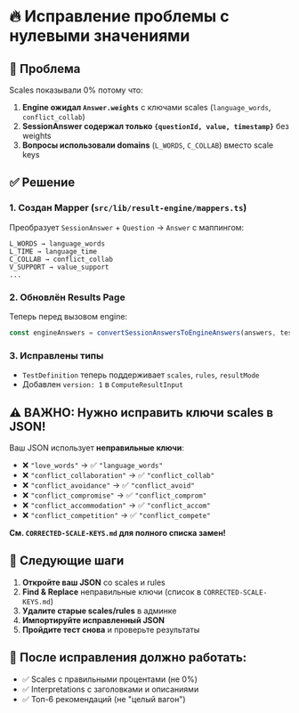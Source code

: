 # 🔥 Исправление проблемы с нулевыми значениями

## 🐛 Проблема
Scales показывали 0% потому что:
1. **Engine ожидал `Answer.weights`** с ключами scales (`language_words`, `conflict_collab`)
2. **SessionAnswer содержал только `{questionId, value, timestamp}`** без weights
3. **Вопросы использовали domains** (`L_WORDS`, `C_COLLAB`) вместо scale keys

## ✅ Решение

### 1. Создан Mapper (`src/lib/result-engine/mappers.ts`)
Преобразует `SessionAnswer` + `Question` → `Answer` с маппингом:
```
L_WORDS → language_words
L_TIME → language_time
C_COLLAB → conflict_collab
V_SUPPORT → value_support
...
```

### 2. Обновлён Results Page
Теперь перед вызовом engine:
```typescript
const engineAnswers = convertSessionAnswersToEngineAnswers(answers, testData.questions);
```

### 3. Исправлены типы
- `TestDefinition` теперь поддерживает `scales`, `rules`, `resultMode`
- Добавлен `version: 1` в `ComputeResultInput`

## ⚠️ ВАЖНО: Нужно исправить ключи scales в JSON!

Ваш JSON использует **неправильные ключи**:
- ❌ `"love_words"` → ✅ `"language_words"`
- ❌ `"conflict_collaboration"` → ✅ `"conflict_collab"`
- ❌ `"conflict_avoidance"` → ✅ `"conflict_avoid"`
- ❌ `"conflict_compromise"` → ✅ `"conflict_comprom"`
- ❌ `"conflict_accommodation"` → ✅ `"conflict_accom"`
- ❌ `"conflict_competition"` → ✅ `"conflict_compete"`

**См. `CORRECTED-SCALE-KEYS.md` для полного списка замен!**

## 📝 Следующие шаги

1. **Откройте ваш JSON** со scales и rules
2. **Find & Replace** неправильные ключи (список в `CORRECTED-SCALE-KEYS.md`)
3. **Удалите старые scales/rules** в админке
4. **Импортируйте исправленный JSON**
5. **Пройдите тест снова** и проверьте результаты

## 🎯 После исправления должно работать:
- ✅ Scales с правильными процентами (не 0%)
- ✅ Interpretations с заголовками и описаниями
- ✅ Топ-6 рекомендаций (не "целый вагон")

